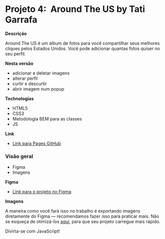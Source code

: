# Projeto 4:  Around The US by Tati Garrafa

**Descrição**

Around The US é um album de fotos para você compartilhar seus melhores cliques pelos Estados Unidos. Você pode adicionar quantas fotos quiser no seu perfil.

**Nesta versão**

- adicionar e deletar imagens
- alterar perfil
- curtir e descurtir
- abrir imagem num popup

**Technologias**

- HTML5
- CSS3
- Metodologia BEM para as classes
- JS

**Link**

- [Link para Pages GitHub](https://garrafatati.github.io/web_project_4_ptbr/index.html)

### Visão geral

- Figma
- Imagens

**Figma**

- [Link para o projeto no Figma](https://www.figma.com/file/XfB6BSINvliub43JgKza1e/WEB.-Sprint-4.-Around-The-U.S.-desktop-%2B-mobile-pt)

**Imagens**

A maneira como você fará isso no trabalho é exportando imagens diretamente do Figma — recomendamos fazer isso para praticar mais. Não se esqueça de otimizá-los [aqui](https://tinypng.com/), para que seu projeto carregue mais rápido.

Divirta-se com JavaScript!
